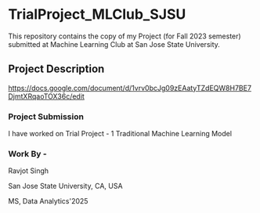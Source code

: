 # TrialProject_MLClub_SJSU

This repository contains the copy of my Project (for Fall 2023 semester) submitted at Machine Learning Club at San Jose State University.

## Project Description

https://docs.google.com/document/d/1vrv0bcJg09zEAatyTZdEQW8H7BE7DjmtXRqaoTOX36c/edit

### Project Submission
I have worked on Trial Project - 1 Traditional Machine Learning Model

### Work By - 
Ravjot Singh

San Jose State University, CA, USA

MS, Data Analytics'2025
